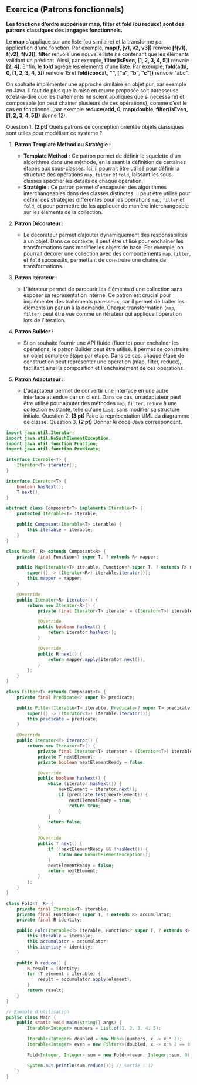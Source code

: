 ## Exercice (Patrons fonctionnels)

**Les fonctions d’ordre suppérieur map, filter et fold (ou reduce) sont des patrons classiques des langages fonctionnels.**

Le **map** s'applique sur une liste (ou similaire) et la transforme par application d'une fonction. Par exemple, **map(f, [v1, v2, v3])** renvoie **[f(v1), f(v2), f(v3)]**. **filter** renvoie une nouvelle liste ne contenant que les éléments validant un prédicat. Ainsi, par exemple, **filter(isEven, [1, 2, 3, 4, 5])** renvoie **[2, 4]**. Enfin, le **fold** agrège les éléments d'une liste. Par exemple, **fold(add, 0, [1, 2, 3, 4, 5])** renvoie 15 et **fold(concat, "", ["a", "b", "c"])** renvoie "abc".

On souhaite implémenter une approche similaire en objet pur, par exemple en Java. Il faut de plus que la mise en œuvre proposée soit paresseuse (c'est-à-dire que les traitements ne soient appliqués que si nécessaire) et composable (on peut chainer plusieurs de ces opérations), comme c'est le cas en fonctionnel (par exemple **reduce(add, 0, map(double, filter(isEven, [1, 2, 3, 4, 5]))** donne 12).

Question 1. **(2 pt)** Quels patrons de conception orientée objets classiques sont utiles pour modéliser ce système ?
1. **Patron Template Method ou Stratégie :**
   - **Template Method** : Ce patron permet de définir le squelette d'un algorithme dans une méthode, en laissant la définition de certaines étapes aux sous-classes. Ici, il pourrait être utilisé pour définir la structure des opérations `map`, `filter` et `fold`, laissant les sous-classes spécifier les détails de chaque opération.
   - **Stratégie** : Ce patron permet d'encapsuler des algorithmes interchangeables dans des classes distinctes. Il peut être utilisé pour définir des stratégies différentes pour les opérations `map`, `filter` et `fold`, et pour permettre de les appliquer de manière interchangeable sur les éléments de la collection.

2. **Patron Décorateur :**
   - Le décorateur permet d’ajouter dynamiquement des responsabilités à un objet. Dans ce contexte, il peut être utilisé pour enchaîner les transformations sans modifier les objets de base. Par exemple, on pourrait décorer une collection avec des comportements `map`, `filter`, et `fold` successifs, permettant de construire une chaîne de transformations.

3. **Patron Itérateur :**
   - L'itérateur permet de parcourir les éléments d'une collection sans exposer sa représentation interne. Ce patron est crucial pour implémenter des traitements paresseux, car il permet de traiter les éléments un par un à la demande. Chaque transformation (`map`, `filter`) peut être vue comme un itérateur qui applique l'opération lors de l'itération.

4. **Patron Builder :**
   - Si on souhaite fournir une API fluide (fluente) pour enchaîner les opérations, le patron Builder peut être utilisé. Il permet de construire un objet complexe étape par étape. Dans ce cas, chaque étape de construction peut représenter une opération (map, filter, reduce), facilitant ainsi la composition et l'enchaînement de ces opérations.

5. **Patron Adaptateur :**
   - L'adaptateur permet de convertir une interface en une autre interface attendue par un client. Dans ce cas, un adaptateur peut être utilisé pour ajouter des méthodes `map`, `filter`, `reduce` à une collection existante, telle qu'une `List`, sans modifier sa structure initiale.
Question 2. **(3 pt)** Faire la représentation UML du diagramme de classe.
Question 3. **(2 pt)** Donner le code Java correspondant.

```java
import java.util.Iterator;
import java.util.NoSuchElementException;
import java.util.function.Function;
import java.util.function.Predicate;

interface Iterable<T> {
    Iterator<T> iterator();
}

interface Iterator<T> {
    boolean hasNext();
    T next();
}

abstract class Composant<T> implements Iterable<T> {
    protected Iterable<T> iterable;

    public Composant(Iterable<T> iterable) {
        this.iterable = iterable;
    }
}

class Map<T, R> extends Composant<R> {
    private final Function<? super T, ? extends R> mapper;

    public Map(Iterable<T> iterable, Function<? super T, ? extends R> mapper) {
        super(() -> (Iterator<R>) iterable.iterator());
        this.mapper = mapper;
    }

    @Override
    public Iterator<R> iterator() {
        return new Iterator<R>() {
            private final Iterator<T> iterator = (Iterator<T>) iterable.iterator();

            @Override
            public boolean hasNext() {
                return iterator.hasNext();
            }

            @Override
            public R next() {
                return mapper.apply(iterator.next());
            }
        };
    }
}

class Filter<T> extends Composant<T> {
    private final Predicate<? super T> predicate;

    public Filter(Iterable<T> iterable, Predicate<? super T> predicate) {
        super(() -> (Iterator<T>) iterable.iterator());
        this.predicate = predicate;
    }

    @Override
    public Iterator<T> iterator() {
        return new Iterator<T>() {
            private final Iterator<T> iterator = (Iterator<T>) iterable.iterator();
            private T nextElement;
            private boolean nextElementReady = false;

            @Override
            public boolean hasNext() {
                while (iterator.hasNext()) {
                    nextElement = iterator.next();
                    if (predicate.test(nextElement)) {
                        nextElementReady = true;
                        return true;
                    }
                }
                return false;
            }

            @Override
            public T next() {
                if (!nextElementReady && !hasNext()) {
                    throw new NoSuchElementException();
                }
                nextElementReady = false;
                return nextElement;
            }
        };
    }
}

class Fold<T, R> {
    private final Iterable<T> iterable;
    private final Function<? super T, ? extends R> accumulator;
    private final R identity;

    public Fold(Iterable<T> iterable, Function<? super T, ? extends R> accumulator, R identity) {
        this.iterable = iterable;
        this.accumulator = accumulator;
        this.identity = identity;
    }

    public R reduce() {
        R result = identity;
        for (T element : iterable) {
            result = accumulator.apply(element);
        }
        return result;
    }
}

// Exemple d'utilisation
public class Main {
    public static void main(String[] args) {
        Iterable<Integer> numbers = List.of(1, 2, 3, 4, 5);

        Iterable<Integer> doubled = new Map<>(numbers, x -> x * 2);
        Iterable<Integer> even = new Filter<>(doubled, x -> x % 2 == 0);

        Fold<Integer, Integer> sum = new Fold<>(even, Integer::sum, 0);

        System.out.println(sum.reduce()); // Sortie : 12
    }
}
```

